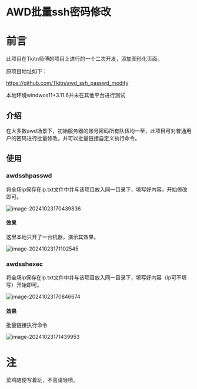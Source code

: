 # AWD批量ssh密码修改

# 前言

此项目在Tkitn师傅的项目上进行的一个二次开发，添加图形化页面。

原项目地址如下：

https://github.com/Tkitn/awd_ssh_passwd_modify

本地环境windwos11+3.11.6并未在其他平台进行测试

## 介绍

在大多数awd场景下，初始服务器的账号密码所有队伍均一至，此项目可对普通用户的密码进行批量修改，并可以批量链接自定义执行命令。

## 使用

### awdsshpasswd 

将全场ip保存在ip.txt文件中并与该项目放入同一目录下，填写好内容，开始修改即可。

![image-20241023170439836](README.assets/image-20241023170439836.png)

####  效果

这里本地只开了一台机器，演示其效果。

![image-20241023171102545](README.assets/image-20241023171102545.png)

### awdsshexec

将全场ip保存在ip.txt文件中并与该项目放入同一目录下，填写好内容（ip可不填写）开始即可。

![image-20241023170846674](README.assets/image-20241023170846674.png)

#### 效果

批量链接执行命令

![image-20241023171439953](README.assets/image-20241023171439953.png)

# 注

菜鸡随便写着玩，不喜请轻喷。